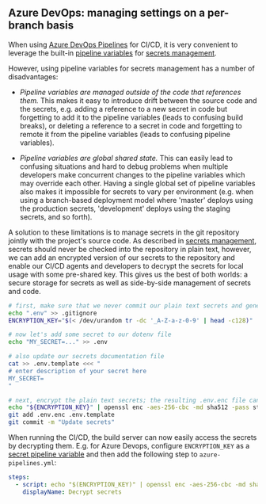 ## Azure DevOps: managing settings on a per-branch basis

When using [Azure DevOps Pipelines](https://azure.microsoft.com/en-us/services/devops/pipelines/) for CI/CD, it is very convenient to leverage the built-in [pipeline variables](https://docs.microsoft.com/en-us/azure/devops/pipelines/process/variables) for [secrets management](../../readme.md).

However, using pipeline variables for secrets management has a number of disadvantages:

- *Pipeline variables are managed outside of the code that references them.* This makes it easy to introduce drift between the source code and the secrets, e.g. adding a reference to a new secret in code but forgetting to add it to the pipeline variables (leads to confusing build breaks), or deleting a reference to a secret in code and forgetting to remote it from the pipeline variables (leads to confusing pipeline variables).

- *Pipeline variables are global shared state.* This can easily lead to confusing situations and hard to debug problems when multiple developers make concurrent changes to the pipeline variables which may override each other. Having a single global set of pipeline variables also makes it impossible for secrets to vary per environment (e.g. when using a branch-based deployment model where 'master' deploys using the production secrets, 'development' deploys using the staging secrets, and so forth).

A solution to these limitations is to manage secrets in the git repository jointly with the project's source code. As described in [secrets management](../../readme.md), secrets should never be checked into the repository in plain text, however, we can add an encrypted version of our secrets to the repository and enable our CI/CD agents and developers to decrypt the secrets for local usage with some pre-shared key. This gives us the best of both worlds: a secure storage for secrets as well as side-by-side management of secrets and code.

```sh
# first, make sure that we never commit our plain text secrets and generate a strong encryption key
echo ".env" >> .gitignore
ENCRYPTION_KEY="$(< /dev/urandom tr -dc '_A-Z-a-z-0-9' | head -c128)"

# now let's add some secret to our dotenv file
echo "MY_SECRET=..." >> .env

# also update our secrets documentation file
cat >> .env.template <<< "
# enter description of your secret here
MY_SECRET=
"

# next, encrypt the plain text secrets; the resulting .env.enc file can safely be committed to the repository
echo "${ENCRYPTION_KEY}" | openssl enc -aes-256-cbc -md sha512 -pass stdin -in .env -out .env.enc
git add .env.enc .env.template
git commit -m "Update secrets"
```

When running the CI/CD, the build server can now easily access the secrets by decrypting them. E.g. for Azure Devops, configure `ENCRYPTION_KEY` as a [secret pipeline variable](https://docs.microsoft.com/en-us/azure/devops/pipelines/process/variables#secret-variables) and then add the following step to `azure-pipelines.yml`:

```yaml
steps:
  - script: echo "$(ENCRYPTION_KEY)" | openssl enc -aes-256-cbc -md sha512 -pass stdin -in .env.enc -out .env -d
    displayName: Decrypt secrets
```
